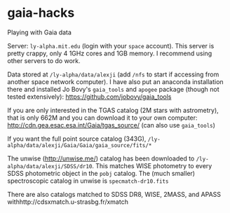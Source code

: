 # gaia-hacks
Playing with Gaia data

Server: `ly-alpha.mit.edu` (login with your `space` account). This server is pretty crappy, only 4 1GHz cores and 1GB memory. I recommend using other servers to do work.

Data stored at `/ly-alpha/data/alexji` (add `/nfs` to start if accessing from another space network computer).
I have also put an anaconda installation there and installed Jo Bovy's `gaia_tools` and `apogee` package (though not tested extensively): https://github.com/jobovy/gaia_tools

If you are only interested in the TGAS catalog (2M stars with astrometry), that is only 662M and you can download it to your own computer: http://cdn.gea.esac.esa.int/Gaia/tgas_source/ (can also use `gaia_tools`)

If you want the full point source catalog (343G), `/ly-alpha/data/alexji/Gaia/Gaia/gaia_source/fits/*`

The unwise (http://unwise.me/) catalog has been downloaded to `/ly-alpha/data/alexji/SDSS/dr10`. This matches WISE photometry to every SDSS photometric object in the `pobj` catalog.
The (much smaller) spectroscopic catalog in unwise is `specmatch-dr10.fits`

There are also catalogs matched to SDSS DR8, WISE, 2MASS, and APASS withhttp://cdsxmatch.u-strasbg.fr/xmatch
